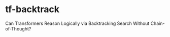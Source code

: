# tf-backtrack
Can Transformers Reason Logically via Backtracking Search Without Chain-of-Thought? 
